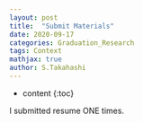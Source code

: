```yaml
---
layout: post
title:  "Submit Materials"
date: 2020-09-17
categories: Graduation_Research
tags: Context
mathjax: true
author: S.Takahashi
---
```


* content
{:toc}

I submitted resume ONE times.